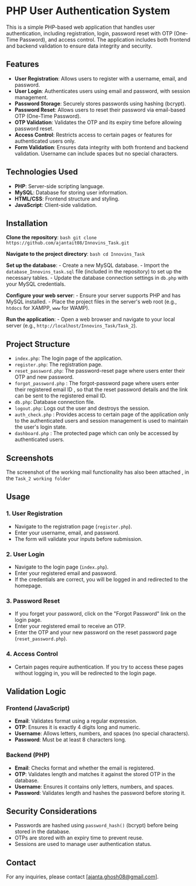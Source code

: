 # PHP User Authentication System

This is a simple PHP-based web application that handles user authentication, including registration, login, password reset with OTP (One-Time Password), and access control. The application includes both frontend and backend validation to ensure data integrity and security.

## Features

- **User Registration**: Allows users to register with a username, email, and password.
- **User Login**: Authenticates users using email and password, with session management.
- **Password Storage**: Securely stores passwords using hashing (bcrypt).
- **Password Reset**: Allows users to reset their password via email-based OTP (One-Time Password).
- **OTP Validation**: Validates the OTP and its expiry time before allowing password reset.
- **Access Control**: Restricts access to certain pages or features for authenticated users only.
- **Form Validation**: Ensures data integrity with both frontend and backend validation. Username can include spaces but no special characters.

## Technologies Used

- **PHP**: Server-side scripting language.
- **MySQL**: Database for storing user information.
- **HTML/CSS**: Frontend structure and styling.
- **JavaScript**: Client-side validation.

## Installation

**Clone the repository**:
`bash
    git clone https://github.com/ajantait08/Innovins_Task.git
    `

**Navigate to the project directory**:
`bash
    cd Innovins_Task
    `

**Set up the database**: - Create a new MySQL database. - Import the `database_Innovins_task.sql` file (included in the repository) to set up the necessary tables. - Update the database connection settings in `db.php` with your MySQL credentials.

**Configure your web server**: - Ensure your server supports PHP and has MySQL installed. - Place the project files in the server's web root (e.g., `htdocs` for XAMPP, `www` for WAMP).

**Run the application**: - Open a web browser and navigate to your local server (e.g., `http://localhost/Innovins_Task/Task_2`).

## Project Structure

- `index.php`: The login page of the application.
- `register.php`: The registration page.
- `reset_password.php`: The password-reset page where users enter their OTP and new password.
- `forgot_password.php` : The forgot-password page where users enter their registered email ID , so that the reset password details and the link can be sent to the registered email ID.
- `db.php`: Database connection file.
- `logout.php`: Logs out the user and destroys the session.
- `auth_check.php` : Provides access to certain page of the application only to the authenticated users and session management is used to maintain the user's login state.
- `dashboard.php` : The protected page which can only be accessed by authenticated users.

## Screenshots

The screenshot of the working mail functionality has also been attached , in the `Task_2 working folder`

## Usage

### 1. User Registration

- Navigate to the registration page (`register.php`).
- Enter your username, email, and password.
- The form will validate your inputs before submission.

### 2. User Login

- Navigate to the login page (`index.php`).
- Enter your registered email and password.
- If the credentials are correct, you will be logged in and redirected to the homepage.

### 3. Password Reset

- If you forget your password, click on the "Forgot Password" link on the login page.
- Enter your registered email to receive an OTP.
- Enter the OTP and your new password on the reset password page (`reset_password.php`).

### 4. Access Control

- Certain pages require authentication. If you try to access these pages without logging in, you will be redirected to the login page.

## Validation Logic

### Frontend (JavaScript)

- **Email**: Validates format using a regular expression.
- **OTP**: Ensures it is exactly 4 digits long and numeric.
- **Username**: Allows letters, numbers, and spaces (no special characters).
- **Password**: Must be at least 8 characters long.

### Backend (PHP)

- **Email**: Checks format and whether the email is registered.
- **OTP**: Validates length and matches it against the stored OTP in the database.
- **Username**: Ensures it contains only letters, numbers, and spaces.
- **Password**: Validates length and hashes the password before storing it.

## Security Considerations

- Passwords are hashed using `password_hash()` (bcrypt) before being stored in the database.
- OTPs are stored with an expiry time to prevent reuse.
- Sessions are used to manage user authentication status.

## Contact

For any inquiries, please contact [ajanta.ghosh08@gmail.com].
